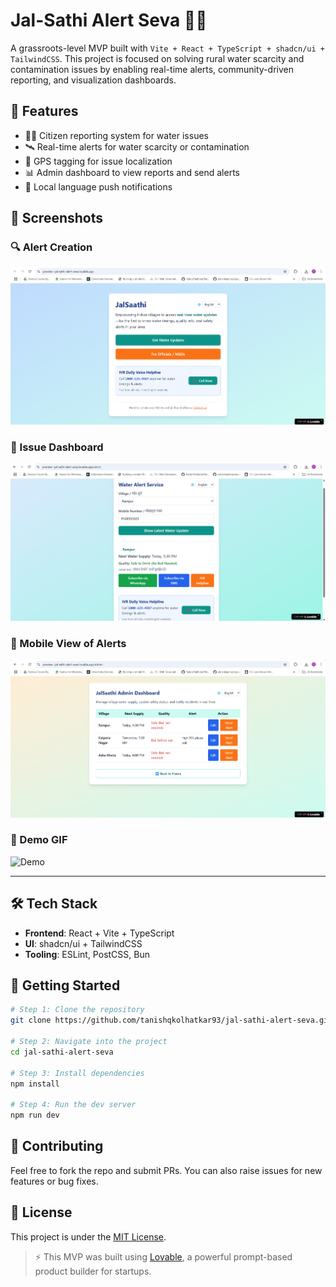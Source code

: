 
# Jal-Sathi Alert Seva 🚰📱

A grassroots-level MVP built with `Vite + React + TypeScript + shadcn/ui + TailwindCSS`. This project is focused on solving rural water scarcity and contamination issues by enabling real-time alerts, community-driven reporting, and visualization dashboards.

## 🌟 Features

- 🧑‍🌾 Citizen reporting system for water issues
- 🛰️ Real-time alerts for water scarcity or contamination
- 📍 GPS tagging for issue localization
- 📊 Admin dashboard to view reports and send alerts
- 🔔 Local language push notifications

## 📸 Screenshots

### 🔍 Alert Creation
![Alert Screen](./Screenshot%202025-06-16%20025129.png)

### 📍 Issue Dashboard
![Dashboard](./Screenshot%202025-06-16%20025212.png)

### 📱 Mobile View of Alerts
![Mobile View](./Screenshot%202025-06-16%20025240.png)

### 🎥 Demo GIF
![Demo](./Screen-Recording%20(5).gif)

---

## 🛠️ Tech Stack

- **Frontend**: React + Vite + TypeScript
- **UI**: shadcn/ui + TailwindCSS
- **Tooling**: ESLint, PostCSS, Bun

## 🚀 Getting Started

```bash
# Step 1: Clone the repository
git clone https://github.com/tanishqkolhatkar93/jal-sathi-alert-seva.git

# Step 2: Navigate into the project
cd jal-sathi-alert-seva

# Step 3: Install dependencies
npm install

# Step 4: Run the dev server
npm run dev
```

## 🤝 Contributing

Feel free to fork the repo and submit PRs. You can also raise issues for new features or bug fixes.

## 📄 License

This project is under the [MIT License](LICENSE).

> ⚡️ This MVP was built using [Lovable](https://lovable.so), a powerful prompt-based product builder for startups.


